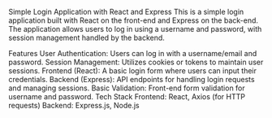 Simple Login Application with React and Express
This is a simple login application built with React on the front-end and Express on the back-end. The application allows users to log in using a username and password, with session management handled by the backend.

Features
User Authentication: Users can log in with a username/email and password.
Session Management: Utilizes cookies or tokens to maintain user sessions.
Frontend (React): A basic login form where users can input their credentials.
Backend (Express): API endpoints for handling login requests and managing sessions.
Basic Validation: Front-end form validation for username and password.
Tech Stack
Frontend: React, Axios (for HTTP requests)
Backend: Express.js, Node.js